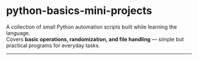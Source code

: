 # python-basics-mini-projects

A collection of small Python automation scripts built while learning the language.  
Covers **basic operations, randomization, and file handling** — simple but practical programs for everyday tasks.

---
